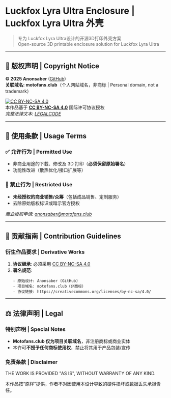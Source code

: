 # Luckfox Lyra Ultra Enclosure | Luckfox Lyra Ultra 外壳

> 专为 Luckfox Lyra Ultra设计的开源3D打印外壳方案  
> Open-source 3D printable enclosure solution for Luckfox Lyra Ultra

---

## 📜 版权声明 | Copyright Notice
**© 2025 Anonsaber** ([GitHub](https://github.com/Anonsaber))  
**关联域名: motofans.club**（个人网站域名，非商标 | Personal domain, not a trademark）

[![CC BY-NC-SA 4.0](https://licensebuttons.net/l/by-nc-sa/4.0/88x31.png)](https://creativecommons.org/licenses/by-nc-sa/4.0/)  
本作品基于 **[CC BY-NC-SA 4.0](https://creativecommons.org/licenses/by-nc-sa/4.0/)** 国际许可协议授权  
*完整法律文本: [LEGALCODE](https://creativecommons.org/licenses/by-nc-sa/4.0/legalcode)*

---

## 📑 使用条款 | Usage Terms
### ✅ 允许行为 | Permitted Use
- 非商业用途的下载、修改及 3D 打印（**必须保留原始署名**）
- 功能性改进（散热优化/接口扩展等）

### 🚫 禁止行为 | Restricted Use
- **未经授权的商业销售/众筹**（包括成品销售、定制服务）
- 去除原始版权标识或暗示官方授权

*商业授权申请: [anonsaber@motofans.club](mailto:anonsaber@motofans.club)*

---

## 🧩 贡献指南 | Contribution Guidelines
### 衍生作品要求 | Derivative Works
1. **协议继承**: 必须采用 [CC BY-NC-SA 4.0](https://creativecommons.org/licenses/by-nc-sa/4.0/)
2. **署名规范**:  
   ```text
   - 原始设计: Anonsaber (GitHub)  
   - 项目域名: motofans.club（非商标）  
   - 协议链接: https://creativecommons.org/licenses/by-nc-sa/4.0/
   ```

---

## ⚖️ 法律声明 | Legal
### 特别声明 | Special Notes
- **Motofans.club 仅为项目关联域名**，非注册商标或商业实体
- 本许可**不授予任何商标使用权**，禁止将其用于产品包装/宣传

### 免责条款 | Disclaimer
THE WORK IS PROVIDED "AS IS", WITHOUT WARRANTY OF ANY KIND. 

本作品按“原样”提供，作者不对因使用本设计导致的硬件损坏或数据丢失承担责任。
